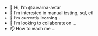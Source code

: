 - 👋 Hi, I’m @suvarna-avtar
- 👀 I’m interested in manual testing, sql, etl
- 🌱 I’m currently learning..
- 💞️ I’m looking to collaborate on ...
- 📫 How to reach me ...

<!---
suvarna-avtar/suvarna-avtar is a ✨ special ✨ repository because its `README.md` (this file) appears on your GitHub profile.
You can click the Preview link to take a look at your changes.
--->
